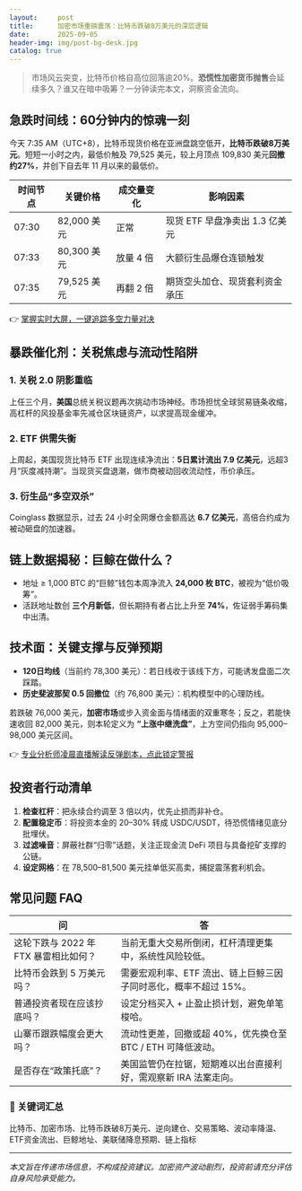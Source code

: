 ```yaml
---
layout:     post
title:      加密市场重磅震荡：比特币跌破8万美元的深层逻辑
date:       2025-09-05
header-img: img/post-bg-desk.jpg
catalog: true
---
```


> 市场风云突变，比特币价格自高位回落逾20%。**恐慌性加密货币抛售**会延续多久？谁又在暗中吸筹？一分钟读完本文，洞察资金流向。

## 急跌时间线：60分钟内的惊魂一刻

今天 7:35 AM（UTC+8），比特币现货价格在亚洲盘跳空低开，**比特币跌破8万美元**。短短一小时之内，最低价触及 79,525 美元，较上月顶点 109,830 美元**回撤约27%**，并创下自去年 11 月以来的最低价。

| 时间节点 | 关键价格 | 成交量变化 | 影响因素 |
|---|---|---|---|
| 07:30 | 82,000 美元 | 正常 | 现货 ETF 早盘净卖出 1.3 亿美元 |
| 07:33 | 80,300 美元 | 放量 4 倍 | 大额衍生品爆仓连锁触发 |
| 07:35 | 79,525 美元 | 再翻 2 倍 | 期货空头加仓、现货套利资金承压 |

👉 [掌握实时大屏，一键追踪多空力量对决](https://okxdog.com/)

## 暴跌催化剂：关税焦虑与流动性陷阱

### 1. 关税 2.0 阴影重临
上任三个月，**美国**总统关税议题再次挑动市场神经。市场担忧全球贸易链条收缩，高杠杆的风投基金率先减仓区块链资产，以求提高现金缓冲。

### 2. ETF 供需失衡
上周起，美国现货比特币 ETF 出现连续净流出：**5日累计流出 7.9 亿美元**，远超3月“灰度减持潮”。当现货买盘退潮，做市商被动回收流动性，币价承压。

### 3. 衍生品“多空双杀”
Coinglass 数据显示，过去 24 小时全网爆仓金额高达 **6.7 亿美元**，高倍合约成为被动砸盘的加速器。

## 链上数据揭秘：巨鲸在做什么？

- 地址 ≥ 1,000 BTC 的“巨鲸”钱包本周净流入 **24,000 枚 BTC**，被视为“低价吸筹”。
- 活跃地址数创 **三个月新低**，但长期持有者占比上升至 **74%**，佐证弱手筹码集中出清。

## 技术面：关键支撑与反弹预期

- **120日均线**（当前约 78,300 美元）：若日线收于该线下方，可能诱发盘面二次踩踏。
- **历史斐波那契 0.5 回撤位**（约 76,800 美元）：机构模型中的心理防线。

若跌破 76,000 美元，**加密市场**或步入资金面与情绪面的双重寒冬；反之，若能快速收回 82,000 美元，则本轮定义为 **“上涨中继洗盘”**，上方空间仍指向 95,000–98,000 美元区间。

👉 [专业分析师凌晨直播解读反弹剧本，点此锁定警报](https://okxdog.com/)

## 投资者行动清单

1. **检查杠杆**：把永续合约调至 3 倍以内，优先止损而非补仓。
2. **配置稳定币**：将投资本金的 20–30% 转成 USDC/USDT，待恐慌情绪见底分批埋伏。
3. **过滤噪音**：屏蔽社群“归零”话题，关注正现金流 DeFi 项目与具备挖矿支撑的公链。
4. **设定网格**：在 78,500–81,500 美元挂单低买高卖，捕捉震荡套利机会。

## 常见问题 FAQ

| 问 | 答 |
|---|---|
| 这轮下跌与 2022 年 FTX 暴雷相比如何？ | 当前无重大交易所倒闭，杠杆清理更集中，系统性风险较低。 |
| 比特币会跌到 5 万美元吗？ | 需要宏观利率、ETF 流出、链上巨鲸三因子同时恶化，概率不超过 15%。 |
| 普通投资者现在应该抄底吗？ | 设定分档买入 + 止盈止损计划，避免单笔梭哈。 |
| 山寨币跟跌幅度会更大吗？ | 流动性更差，回撤或超 40%，优先换仓至 BTC / ETH 可降低波动。 |
| 是否存在“政策托底”？ | 美国监管仍在拉锯，短期难以出台直接利好，需观察新 IRA 法案走向。 |

### 🎯 关键词汇总
比特币、加密市场、比特币跌破8万美元、逆向建仓、交易策略、波动率降温、ETF资金流出、巨鲸地址、美联储降息预期、链上指标

---

*本文旨在传递市场信息，不构成投资建议。加密资产波动剧烈，投资前请充分评估自身风险承受能力。*